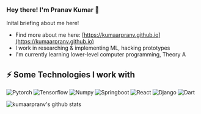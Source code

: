 ### Hey there! I'm Pranav Kumar 👋

Inital briefing about me here!
- Find more about me here: [https://kumaarpranv.github.io](https://kumaarpranv.github.io)
- I work in researching & implementing ML, hacking prototypes
- I'm currently learning lower-level computer programming, Theory A

## ⚡ Some Technologies I work with
![Pytorch](https://img.shields.io/badge/-Pytorch-white?style=flat-square&logo=Pytorch)
![Tensorflow](https://img.shields.io/badge/-Tensorflow-E34F26?style=flat-square&logo=Tensorflow)
![Numpy](https://img.shields.io/badge/-Numpy-black?style=flat-square&logo=Numpy)
![Springboot](https://img.shields.io/badge/-Springboot-white?style=flat-square&logo=Springboot)
![React](https://img.shields.io/badge/-React-white?style=flat-square&logo=react)
![Django](https://img.shields.io/badge/-Django-darkgreen?style=flat-square&logo=Django)
![Dart](https://img.shields.io/badge/-Dart-blue?style=flat-square&logo=Dart)

![kumaarpranv's github stats](https://github-readme-stats.vercel.app/api?username=kumaarpranv)
